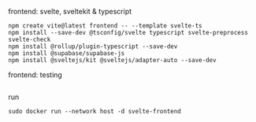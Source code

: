 frontend: svelte, sveltekit & typescript
```
npm create vite@latest frontend -- --template svelte-ts
npm install --save-dev @tsconfig/svelte typescript svelte-preprocess svelte-check
npm install @rollup/plugin-typescript --save-dev
npm install @supabase/supabase-js
npm install @sveltejs/kit @sveltejs/adapter-auto --save-dev
```
frontend: testing
```

```
run
```
sudo docker run --network host -d svelte-frontend
```

